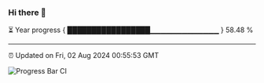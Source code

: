 ### Hi there 👋

⏳ Year progress { █████████████████▁▁▁▁▁▁▁▁▁▁▁▁▁ } 58.48 %

---

⏰ Updated on Fri, 02 Aug 2024 00:55:53 GMT

![Progress Bar CI](https://github.com/liununu/liununu/workflows/Progress%20Bar%20CI/badge.svg)
